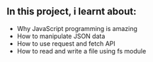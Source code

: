 In this project, i learnt about:
---------------------------------

* Why JavaScript programming is amazing
* How to manipulate JSON data
* How to use request and fetch API
* How to read and write a file using fs module
